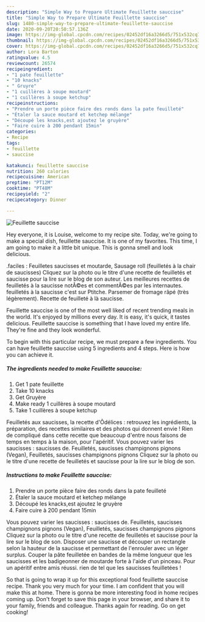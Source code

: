 ```yaml
---
description: "Simple Way to Prepare Ultimate Feuillette sauccise"
title: "Simple Way to Prepare Ultimate Feuillette sauccise"
slug: 1480-simple-way-to-prepare-ultimate-feuillette-sauccise
date: 2020-09-20T20:50:57.136Z
image: https://img-global.cpcdn.com/recipes/02452df16a3266d5/751x532cq70/feuillette-sauccise-photo-principale-de-la-recette.jpg
thumbnail: https://img-global.cpcdn.com/recipes/02452df16a3266d5/751x532cq70/feuillette-sauccise-photo-principale-de-la-recette.jpg
cover: https://img-global.cpcdn.com/recipes/02452df16a3266d5/751x532cq70/feuillette-sauccise-photo-principale-de-la-recette.jpg
author: Lora Barton
ratingvalue: 4.5
reviewcount: 26574
recipeingredient:
- "1 pate feuillette"
- "10 knacks"
- " Gruyre"
- "1 cuillères à soupe moutard"
- "1 cuillères à soupe ketchup"
recipeinstructions:
- "Prendre un porte pièce faire des ronds dans la pate feuilleté"
- "Étaler la sauce moutard et ketchep mélange"
- "Découpé les knacks,est ajoutez le gruyère"
- "Faire cuire à 200 pendant 15min"
categories:
- Recipe
tags:
- feuillette
- sauccise

katakunci: feuillette sauccise 
nutrition: 260 calories
recipecuisine: American
preptime: "PT12M"
cooktime: "PT48M"
recipeyield: "2"
recipecategory: Dinner

---
```



![Feuillette sauccise](https://img-global.cpcdn.com/recipes/02452df16a3266d5/751x532cq70/feuillette-sauccise-photo-principale-de-la-recette.jpg)

Hey everyone, it is Louise, welcome to my recipe site. Today, we're going to make a special dish, feuillette sauccise. It is one of my favorites. This time, I am going to make it a little bit unique. This is gonna smell and look delicious.

.faciles : Feuilletes saucisses et moutarde, Sausage roll (feuilletés à la chair de saucisses) Cliquez sur la photo ou le titre d&#39;une recette de feuilletés et saucisse pour la lire sur le blog de son auteur. Les meilleures recettes de feuilletés à la saucisse notÃ©es et commentÃ©es par les internautes. feuilletés à la saucisse c&#39;est sur Ptitche. Parsemer de fromage râpé (très légèrement). Recette de feuilleté à là saucisse.

Feuillette sauccise is one of the most well liked of recent trending meals in the world. It's enjoyed by millions every day. It is easy, it's quick, it tastes delicious. Feuillette sauccise is something that I have loved my entire life. They're fine and they look wonderful.


To begin with this particular recipe, we must prepare a few ingredients. You can have feuillette sauccise using 5 ingredients and 4 steps. Here is how you can achieve it.

<!--inarticleads1-->

##### The ingredients needed to make Feuillette sauccise:

1. Get 1 pate feuillette
1. Take 10 knacks
1. Get  Gruyère
1. Make ready 1 cuillères à soupe moutard
1. Take 1 cuillères à soupe ketchup


Feuilletés aux saucisses, la recette d&#39;Ôdélices : retrouvez les ingrédients, la préparation, des recettes similaires et des photos qui donnent envie ! Rien de compliqué dans cette recette que beaucoup d&#39;entre nous faisons de temps en temps à la maison, pour l&#39;apéritif. Vous pouvez varier les saucisses : saucisses de. Feuilletés, saucisses champignons pignons (Vegan), Feuilletés, saucisses champignons pignons Cliquez sur la photo ou le titre d&#39;une recette de feuilletés et saucisse pour la lire sur le blog de son. 

<!--inarticleads2-->

##### Instructions to make Feuillette sauccise:

1. Prendre un porte pièce faire des ronds dans la pate feuilleté
1. Étaler la sauce moutard et ketchep mélange
1. Découpé les knacks,est ajoutez le gruyère
1. Faire cuire à 200 pendant 15min


Vous pouvez varier les saucisses : saucisses de. Feuilletés, saucisses champignons pignons (Vegan), Feuilletés, saucisses champignons pignons Cliquez sur la photo ou le titre d&#39;une recette de feuilletés et saucisse pour la lire sur le blog de son. Disposer une saucisse et découper un rectangle selon la hauteur de la saucisse et permettant de l&#39;enrouler avec un léger surplus. Couper la pâte feuilletée en bandes de la même longueur que les saucisses et les badigeonner de moutarde forte à l&#39;aide d&#39;un pinceau. Pour un apéritif entre amis réussi. rien de tel que les saucisses feuilletées ! 

So that is going to wrap it up for this exceptional food feuillette sauccise recipe. Thank you very much for your time. I am confident that you will make this at home. There is gonna be more interesting food in home recipes coming up. Don't forget to save this page in your browser, and share it to your family, friends and colleague. Thanks again for reading. Go on get cooking!
